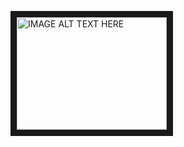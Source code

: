 
<a href="https://youtu.be/291zqhPV85w
" target="_blank"><img src="https://youtu.be/291zqhPV85w" 
alt="IMAGE ALT TEXT HERE" width="240" height="180" border="10" /></a>
